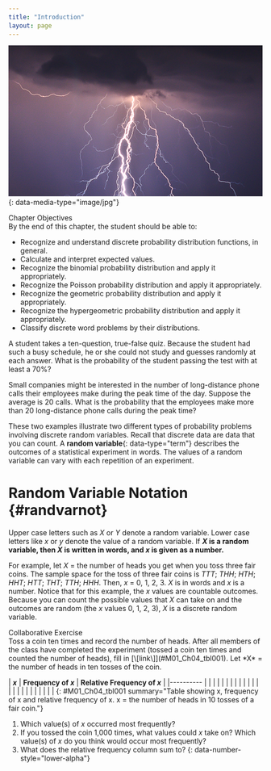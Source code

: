 ```yaml
---
title: "Introduction"
layout: page
---
```



<?cnx.eoc class="summary" title="Chapter Review"?>

<?cnx.eoc class="formula-review" title="Formula Review"?>

<?cnx.eoc class="practice" title="Practice"?>

<?cnx.eoc class="free-response" title="Homework"?>

<?cnx.eoc class="references" title="References"?>

 ![This photo shows branch lightening coming from a dark cloud and hitting the ground.](../resources/CNX_Stats_C04_CON.jpg "You can use probability and discrete random variables to calculate the likelihood of lightning striking the ground five times during a half-hour thunderstorm. (Credit: Leszek Leszczynski)"){: data-media-type="image/jpg"}

<div data-type="note" class="chapter-objectives" data-label="" markdown="1">
<div data-type="title">
Chapter Objectives
</div>
By the end of this chapter, the student should be able to:

* Recognize and understand discrete probability distribution functions, in general.
* Calculate and interpret expected values.
* Recognize the binomial probability distribution and apply it appropriately.
* Recognize the Poisson probability distribution and apply it appropriately.
* Recognize the geometric probability distribution and apply it appropriately.
* Recognize the hypergeometric probability distribution and apply it appropriately.
* Classify discrete word problems by their distributions.

</div>

A student takes a ten-question, true-false quiz. Because the student had such a busy schedule, he or she could not study and guesses randomly at each answer. What is the probability of the student passing the test with at least a 70%?

Small companies might be interested in the number of long-distance phone calls their employees make during the peak time of the day. Suppose the average is 20 calls. What is the probability that the employees make more than 20 long-distance phone calls during the peak time?

These two examples illustrate two different types of probability problems involving discrete random variables. Recall that discrete data are data that you can count. A **random variable**{: data-type="term"} describes the outcomes of a statistical experiment in words. The values of a random variable can vary with each repetition of an experiment.

# Random Variable Notation   {#randvarnot}

Upper case letters such as *X* or *Y* denote a random variable. Lower case letters like *x* or *y* denote the value of a random variable. If ***X* is a random variable, then *X* is written in words, and *x* is given as a number.**

For example, let *X* = the number of heads you get when you toss three fair coins. The sample space for the toss of three fair coins is *TTT*; *THH*; *HTH*; *HHT*; *HTT*; *THT*; *TTH*; *HHH*. Then, *x* = 0, 1, 2, 3. *X* is in words and *x* is a number. Notice that for this example, the *x* values are countable outcomes. Because you can count the possible values that *X* can take on and the outcomes are random (the *x* values 0, 1, 2, 3), *X* is a discrete random variable.

<div data-type="note" class="statistics collab" data-label="" markdown="1">
<div data-type="title">
Collaborative Exercise
</div>
Toss a coin ten times and record the number of heads. After all members of the class have completed the experiment (tossed a coin ten times and counted the number of heads), fill in [\[link\]](#M01_Ch04_tbl001). Let *X* = the number of heads in ten tosses of the coin.

| ***x*** | **Frequency of *x*** | **Relative Frequency of *x*** |
|----------
|  |  |  |
|  |  |  |
|  |  |  |
|  |  |  |
|  |  |  |
|  |  |  |
{: #M01_Ch04_tbl001 summary="Table showing x, frequency of x and relative frequency of x. x = the number of heads in 10 tosses of a fair coin."}

1.  Which value(s) of *x* occurred most frequently?
2.  If you tossed the coin 1,000 times, what values could *x* take on? Which value(s) of *x* do you think would occur most frequently?
3.  What does the relative frequency column sum to?
{: data-number-style="lower-alpha"}

</div>

